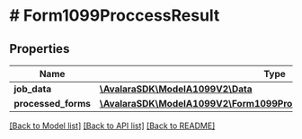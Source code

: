 # # Form1099ProccessResult

## Properties

Name | Type | Description | Notes
------------ | ------------- | ------------- | -------------
**job_data** | [**\AvalaraSDK\ModelA1099V2\Data**](Data.md) |  | [optional]
**processed_forms** | [**\AvalaraSDK\ModelA1099V2\Form1099ProccessResultProcessedFormsInner[]**](Form1099ProccessResultProcessedFormsInner.md) |  | [optional]

[[Back to Model list]](../../../README.md#models) [[Back to API list]](../../../README.md#endpoints) [[Back to README]](../../../README.md)
